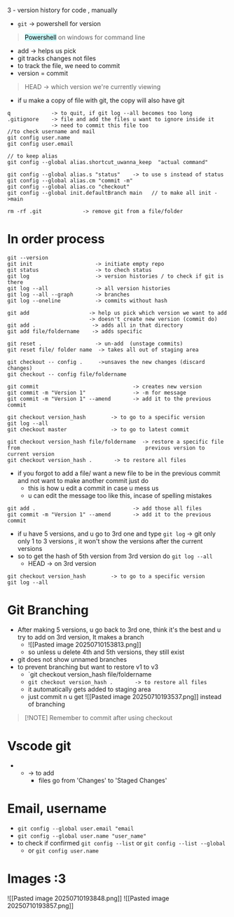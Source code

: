 3 - version history for code , manually 
- `git` -> powershell for version
><mark style="background: #ABF7F7A6;"> Powershell</mark> on windows for command line
- add -> helps us pick
- git tracks changes not files
-  to track the file, we need to commit 
- version = commit
> HEAD  -> which version we're currently viewing
- if u make a copy of file with git, the copy will also have git
```git
q             -> to quit, if git log --all becomes too long 
.gitignore    -> file and add the files u want to ignore inside it 
              -> need to commit this file too
//to check username and mail
git config user.name
git config user.email

// to keep alias
git config --global alias.shortcut_uwanna_keep  "actual command"

git config --global alias.s "status"    -> to use s instead of status
git config --global alias.cm "commit -m"
git config --global alias.co "checkout"
git config --global init.defaultBranch main   // to make all init ->main

rm -rf .git             -> remove git from a file/folder
```
# In order process
```git
git --version
git init                    -> initiate empty repo
git status                  -> to chech status
git log                     -> version histories / to check if git is there
git log --all               -> all version histories
git log --all --graph       -> branches
git log --oneline           -> commits without hash

git add                   -> help us pick which version we want to add
                          -> doesn't create new version (commit do)
git add .                  -> adds all in that directory
git add file/foldername    -> adds specific

git reset .                 -> un-add  (unstage commits)   
git reset file/ folder name  -> takes all out of staging area

git checkout -- config .     ->unsaves the new changes (discard changes)
git checkout -- config file/foldername

git commit                              -> creates new version
git commit -m "Version 1"               -> -m for message
git commit -m "Version 1" --amend       -> add it to the previous commit

git checkout version_hash        -> to go to a specific version
git log --all
git checkout master              -> to go to latest commit

git checkout version_hash file/foldername  -> restore a specific file from                                        previous version to current version
git checkout version_hash .       -> to restore all files

```
- if you forgot to add a file/ want a new file to be in the previous commit and not want to make another commit just do
	- this is how u edit a commit in case u mess us
	- u can edit the message too like this, incase of spelling mistakes
```git
git add .                               -> add those all files
git commit -m "Version 1" --amend       -> add it to the previous commit
```
- if u have 5 versions, and u go to 3rd one and type `git log` -> git only only 1 to 3 versions , it won't show the versions after the current versions
- so to get the hash of 5th version from 3rd version do `git log --all`
	- HEAD -> on 3rd version
```git
git checkout version_hash        -> to go to a specific version
git log --all
```
# Git Branching
-  After making 5 versions, u go back to 3rd one, think it's the best and u try to add on 3rd version, It makes a branch
	- ![[Pasted image 20250710153813.png]]
	- so unless u delete 4th and 5th versions, they still exist 
- git does not show unnamed branches
- to prevent branching but want to restore v1 to v3
	- `git checkout version_hash file/foldername  
	- `git checkout version_hash .       -> to restore all files`
	- it automatically gets added to staging area
	- just commit n u get ![[Pasted image 20250710193537.png]] instead of branching

> [!NOTE] Remember to commit after using checkout

# Vscode git
- + -> to add
	- files go from 'Changes' to 'Staged Changes'
# Email, username
- `git config --global user.email "email`
- `git config --global user.name "user_name"`
- to check if confirmed `git config --list`   or `git config --list --global`
	- or `git config user.name` 


# Images :3
![[Pasted image 20250710193848.png]]
![[Pasted image 20250710193857.png]]